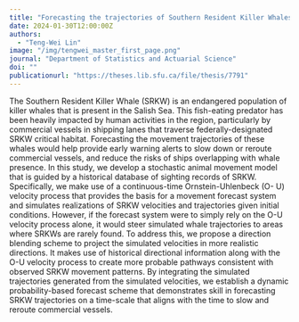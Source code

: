 ```yaml
---
title: "Forecasting the trajectories of Southern Resident Killer Whales with stochastic continuous-time movement models"
date: 2024-01-30T12:00:00Z
authors:
  - "Teng-Wei Lin"
image: "/img/tengwei_master_first_page.png"
journal: "Department of Statistics and Actuarial Science"
doi: ""
publicationurl: "https://theses.lib.sfu.ca/file/thesis/7791"
---
```


The Southern Resident Killer Whale (SRKW) is an endangered population of killer whales that is present in the Salish Sea. This fish-eating predator has been heavily impacted by human activities in the region, particularly by commercial vessels in shipping lanes that traverse federally-designated SRKW critical habitat. Forecasting the movement trajectories of these whales would help provide early warning alerts to slow down or reroute commercial vessels, and reduce the risks of ships overlapping with whale presence. In this study, we develop a stochastic animal movement model that is guided by a historical database of sighting records of SRKW. Specifically, we make use of a continuous-time Ornstein-Uhlenbeck (O- U) velocity process that provides the basis for a movement forecast system and simulates realizations of SRKW velocities and trajectories given initial conditions. However, if the forecast system were to simply rely on the O-U velocity process alone, it would steer simulated whale trajectories to areas where SRKWs are rarely found. To address this, we propose a direction blending scheme to project the simulated velocities in more realistic directions. It makes use of historical directional information along with the O-U velocity process to create more probable pathways consistent with observed SRKW movement patterns. By integrating the simulated trajectories generated from the simulated velocities, we establish a dynamic probability-based forecast scheme that demonstrates skill in forecasting SRKW trajectories on a time-scale that aligns with the time to slow and reroute commercial vessels.